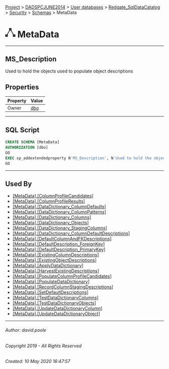 #### 

[Project](../../../../../readme.md) > [DADSPCJUNE2014](../../../../readme.md) > [User databases](../../../readme.md) > [Redgate_SqlDataCatalog](../../readme.md) > [Security](../readme.md) > [Schemas](Schemas.md) > MetaData

# ![Schemas](../../../../../Images/Schema32.png) MetaData

---

## <a name="#description"></a>MS_Description

Used to hold the objects used to populate object descriptions

## <a name="#properties"></a>Properties

| Property | Value |
|---|---|
| Owner | [dbo](../Users/dbo.md) |


---

## <a name="#sqlscript"></a>SQL Script

```sql
CREATE SCHEMA [MetaData]
AUTHORIZATION [dbo]
GO
EXEC sp_addextendedproperty N'MS_Description', N'Used to hold the objects used to populate object descriptions', 'SCHEMA', N'MetaData', NULL, NULL, NULL, NULL
GO

```


---

## <a name="#usedby"></a>Used By

* [[MetaData].[ColumnProfileCandidates]](../../Tables/ColumnProfileCandidates.md)
* [[MetaData].[ColumnProfileResults]](../../Tables/ColumnProfileResults.md)
* [[MetaData].[DataDictionary_ColumnDefaults]](../../Tables/DataDictionary_ColumnDefaults.md)
* [[MetaData].[DataDictionary_ColumnPatterns]](../../Tables/DataDictionary_ColumnPatterns.md)
* [[MetaData].[DataDictionary_Columns]](../../Tables/DataDictionary_Columns.md)
* [[MetaData].[DataDictionary_Objects]](../../Tables/DataDictionary_Objects.md)
* [[MetaData].[DataDictionary_StagingColumns]](../../Tables/DataDictionary_StagingColumns.md)
* [[MetaData].[DataDictionary_ColumnDefaultDescriptions]](../../Views/DataDictionary_ColumnDefaultDescriptions.md)
* [[MetaData].[DefaultColumnAndFKDescriptions]](../../Views/DefaultColumnAndFKDescriptions.md)
* [[MetaData].[DefaultDescription_ForeignKey]](../../Views/DefaultDescription_ForeignKey.md)
* [[MetaData].[DefaultDescription_PrimaryKey]](../../Views/DefaultDescription_PrimaryKey.md)
* [[MetaData].[ExistingColumnDescriptions]](../../Views/ExistingColumnDescriptions.md)
* [[MetaData].[ExistingObjectDescriptions]](../../Views/ExistingObjectDescriptions.md)
* [[MetaData].[ApplyDataDictionary]](../../Programmability/Stored_Procedures/ApplyDataDictionary.md)
* [[MetaData].[HarvestExistingDescriptions]](../../Programmability/Stored_Procedures/HarvestExistingDescriptions.md)
* [[MetaData].[PopulateColumnProfileCandidates]](../../Programmability/Stored_Procedures/PopulateColumnProfileCandidates.md)
* [[MetaData].[PopulateDataDictionary]](../../Programmability/Stored_Procedures/PopulateDataDictionary.md)
* [[MetaData].[RecordColumnStagingDescriptions]](../../Programmability/Stored_Procedures/RecordColumnStagingDescriptions.md)
* [[MetaData].[SetDefaultDescriptions]](../../Programmability/Stored_Procedures/SetDefaultDescriptions.md)
* [[MetaData].[TestDataDictionaryColumns]](../../Programmability/Stored_Procedures/TestDataDictionaryColumns.md)
* [[MetaData].[TestDataDictionaryObjects]](../../Programmability/Stored_Procedures/TestDataDictionaryObjects.md)
* [[MetaData].[UpdateDataDictionaryColumn]](../../Programmability/Stored_Procedures/UpdateDataDictionaryColumn.md)
* [[MetaData].[UpdateDataDictionaryObject]](../../Programmability/Stored_Procedures/UpdateDataDictionaryObject.md)


---

###### Author:  david.poole

###### Copyright 2019 - All Rights Reserved

###### Created: 10 May 2020 16:47:57

